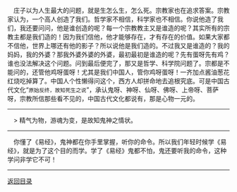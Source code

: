 &emsp;庄子以为人生最大的问题，就是生怎么生，怎么死。宗教家也在追求答案。宗教家认为，一个高人创造了我们。哲学家不相信，科学家也不相信。你说他造了我们，我还要问问，他是谁创造的呢？每一个宗教教主又是谁造的呢？其实所有的宗教主都是我们造的！因为我们信他，他才能够存在，才有存在的价值。如果大家都不信他，世界上哪还有他的影子？所以说他是我们造的。不过我又是谁造的？我的妈妈，我的外婆？那我外婆外婆的外婆，最初最初是谁造的呢？先有蛋呀先有鸡？谁也没法解决这个问题。问到最后便完了，那又是哲学、科学院问题了。宗都是不能问的，还管他鸡呀蛋呀！尤其是我们中国人，管你鸡呀蛋呀！一齐加点酱油葱花红烧吃掉算了。中国人个性懒得问这个，西方人却拼命地去追根究底。可是中国古代文化“``原始反终，故知死生之说``”，承认鬼呀、神呀、仙呀、佛呀、上帝呀、菩萨呀，宗教所信那些看不见的，中国古代文化都说有，那是心物一元的。
___
&emsp;> 精气为物，游魂为变，是故知鬼神之情状。 
___
&emsp;你懂了《易经》，鬼神都在你手里掌握，听你的命令。所以我们年轻时候学《易经》，就是为了这个目的而学。学了《易经》鬼都不怕，鬼还要听我的命令，这种学问非学它不可！
___
[返回目录](../../master/README.md#目录)